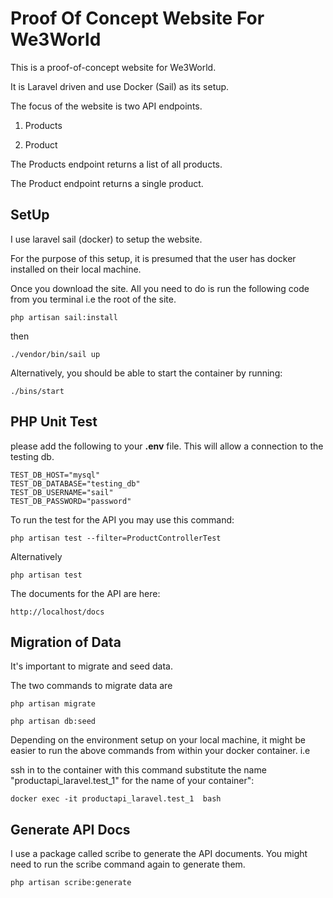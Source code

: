 # Proof Of Concept Website For We3World

This is a proof-of-concept website for We3World.

It is Laravel driven and use Docker (Sail) as its setup.

The focus of the website is two API endpoints.

1.	Products

2.	Product

The Products endpoint returns a list of all products.

The Product endpoint returns a single product.

## SetUp 

I use laravel sail (docker) to setup the website. 

For the purpose of this setup, it is presumed that the user has docker installed on their local machine.

Once you download the site. All you need to do is run the following code from you terminal i.e the root of the site. 

    php artisan sail:install

then 

    ./vendor/bin/sail up


Alternatively, you should be able to start the container by running: 

    ./bins/start 

## PHP Unit Test 

please add the following to your **.env** file. This will allow a connection to the testing db.


    TEST_DB_HOST="mysql"
    TEST_DB_DATABASE="testing_db"
    TEST_DB_USERNAME="sail"
    TEST_DB_PASSWORD="password"

To run the test for the API you may use this command: 

    php artisan test --filter=ProductControllerTest

Alternatively

    php artisan test


The documents for the API are here: 

    http://localhost/docs


## Migration of Data 

It's important to migrate and seed data.

The two commands to migrate data are

    php artisan migrate

    php artisan db:seed 

Depending on the environment setup on your local machine, it might be easier to run the above commands from within 
your docker container. i.e 

ssh in to the container with this command substitute the name "productapi_laravel.test_1" for the name of your container": 

    docker exec -it productapi_laravel.test_1  bash


## Generate API Docs

I use a package called scribe to generate the API documents. You might need to run the scribe command again to generate them. 


    php artisan scribe:generate




